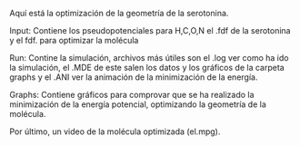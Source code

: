 Aquí está la optimización de la geometría de la serotonina.

Input: Contiene los pseudopotenciales para H,C,O,N el .fdf de la serotonina y el fdf. para optimizar la molécula

Run: Contine la simulación, archivos más útiles son el .log ver como ha ido la simulación, el .MDE de este salen los datos y los gráficos de la carpeta graphs y el .ANI ver la animación de la minimización de la energía.

Graphs: Contiene gráficos para comprovar que se ha realizado la minimización de la energía potencial, optimizando la geometría de la molécula.

Por último, un video de la molécula optimizada (el.mpg).
